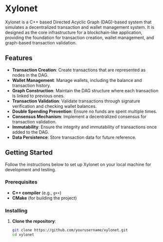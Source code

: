 # Xylonet

Xylonet is a C++ based Directed Acyclic Graph (DAG)-based system that simulates a decentralized transaction and wallet management system. It is designed as the core infrastructure for a blockchain-like application, providing the foundation for transaction creation, wallet management, and graph-based transaction validation. 

## Features

- **Transaction Creation**: Create transactions that are represented as nodes in the DAG.
- **Wallet Management**: Manage wallets, including the balance and transaction history.
- **Graph Construction**: Maintain the DAG structure where each transaction is linked to previous ones.
- **Transaction Validation**: Validate transactions through signature verification and checking wallet balances.
- **Double Spending Prevention**: Ensure no funds are spent multiple times.
- **Consensus Mechanism**: Implement a decentralized consensus for transaction validation.
- **Immutability**: Ensure the integrity and immutability of transactions once added to the DAG.
- **Data Persistence**: Store transaction data for future reference.

## Getting Started

Follow the instructions below to set up Xylonet on your local machine for development and testing.

### Prerequisites

- **C++ compiler** (e.g., `g++`)
- **CMake** (for building the project)

### Installing

1. **Clone the repository**:
   ```bash
   git clone https://github.com/yourusername/xylonet.git
   cd xylonet
